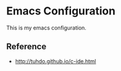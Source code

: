 # Emacs Configuration

This is my emacs configuration.

## Reference
* http://tuhdo.github.io/c-ide.html
